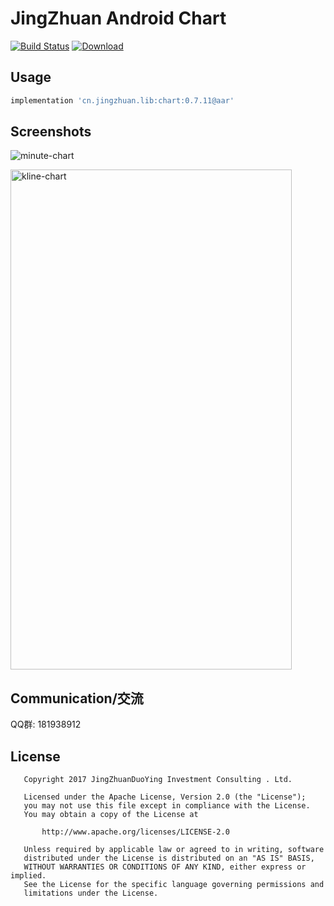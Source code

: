 # JingZhuan Android Chart
[![Build Status](https://travis-ci.org/donglua/JZAndroidChart.svg?branch=master)](https://travis-ci.org/donglua/JZAndroidChart)
[ ![Download](https://api.bintray.com/packages/donglua/maven/chart/images/download.svg) ](https://bintray.com/donglua/maven/chart/_latestVersion)
 
## Usage

```gradle
implementation 'cn.jingzhuan.lib:chart:0.7.11@aar'

```

## Screenshots

![minute-chart](https://github.com/donglua/JZAndroidChart/blob/master/screenshots/screenshot-minute-chart.png)

 <img HEIGHT="800" WIDTH="450" alt="kline-chart" src="https://github.com/donglua/JZAndroidChart/blob/master/screenshots/screenshot-kline-chart.gif" />
 
## Communication/交流

QQ群: 181938912
 
 
## License

```
   Copyright 2017 JingZhuanDuoYing Investment Consulting . Ltd.

   Licensed under the Apache License, Version 2.0 (the "License");
   you may not use this file except in compliance with the License.
   You may obtain a copy of the License at

       http://www.apache.org/licenses/LICENSE-2.0

   Unless required by applicable law or agreed to in writing, software
   distributed under the License is distributed on an "AS IS" BASIS,
   WITHOUT WARRANTIES OR CONDITIONS OF ANY KIND, either express or implied.
   See the License for the specific language governing permissions and
   limitations under the License.
```
